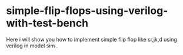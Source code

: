 # simple-flip-flops-using-verilog-with-test-bench
Here i will show you how to implement simple flip  flop like sr,jk,d using verilog in model sim .
